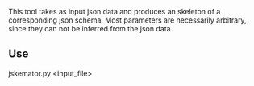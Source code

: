 This tool takes as input json data and produces an skeleton of a corresponding json schema.
Most parameters are necessarily arbitrary, since they can not be inferred from the json data.

## Use

jskemator.py <input_file>
